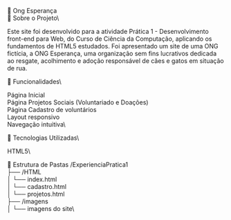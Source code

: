 🐾 Ong Esperança\
🌟 Sobre o Projeto\

Este site foi desenvolvido para a atividade Prática 1 - Desenvolvimento front-end para Web, do Curso de Ciência da Computação, aplicando os fundamentos de HTML5 estudados.
Foi apresentado um site de uma ONG fictícia, a ONG Esperança, uma organização sem fins lucrativos dedicada ao resgate, acolhimento e adoção responsável de cães e gatos em situação de rua. 

📌 Funcionalidades\

Página Inicial\
Página Projetos Sociais (Voluntariado e Doações)\
Página Cadastro de voluntários\
Layout responsivo\
Navegação intuitiva\

🚀 Tecnologias Utilizadas\

HTML5\

📁 Estrutura de Pastas
/ExperienciaPratica1\
├── /HTML\
│   └── index.html\
│   └── cadastro.html\
│   └── projetos.html\
├── /imagens\
│   └── imagens do site\

